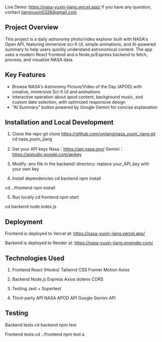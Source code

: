 
Live Demo: https://nasa-yuxin-jiang.vercel.app/
if you have any question, contact jiangyuxin0326@gmail.com

## Project Overview
This project is a daily astronomy photo/video explorer built with NASA's Open API, featuring immersive sci-fi UI, simple animations, and AI-powered summary to help users quickly understand astronomical content.
The app uses a modern React frontend and a Node.js/Express backend to fetch, process, and visualize NASA data.

## Key Features
- Browse NASA's Astronomy Picture/Video of the Day (APOD) with creative, immersive Sci-fi UI and animations
- interactive operation about apod content, background music, and custom date selection, with optimized responsive design
- "AI Summary" button powered by Google Gemini for concise explanation



## Installation and Local Development
1. Clone the repo
git clone https://github.com/vnjiang/nasa_yuxin_jiang.git
cd nasa_yuxin_jiang


2. Get your API keys 
Nasa：https://api.nasa.gov/
Gemini：https://aistudio.google.com/apikey

3. Modify .env file in the backend/ directory:
replace your_API_key with your own key

4. Install dependencies
cd backend
npm install

cd ../frontend
npm install

5. Run locally
cd frontend 
npm start 

cd backend 
node index.js



## Deployment
Frontend is deployed to Vercel at:
https://nasa-yuxin-jiang.vercel.app/

Backend is deployed to Render at:
https://nasa-yuxin-jiang.onrender.com/


## Technologies Used
1. Frontend
React (Hooks)
Tailwind CSS
Framer Motion
Axios

2. Backend
Node.js
Express
Axios
dotenv
CORS

3. Testing
Jest + Supertest

4. Third-party API
NASA APOD API
Google Gemini API



## Testing
Backend tests
cd backend
npm test

Frontend tests
cd ../frontend
npm test
a


